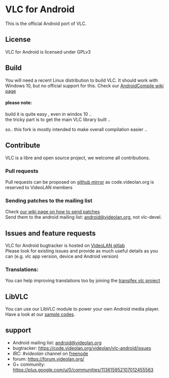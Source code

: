 # VLC for Android
This is the official Android port of VLC.

## License
VLC for Android is licensed under GPLv3

## Build

You will need a recent Linux distribution to build VLC.
It should work with Windows 10, but no official support for this.
Check our [AndroidCompile wiki page](https://wiki.videolan.org/AndroidCompile/)

#### please note:
build it is quite easy , even in windos 10 ..  
the tricky part is to get the main VLC library built ..

so.. this fork is mostly intended to make overall compilation easier ..

## Contribute

VLC is a libre and open source project, we welcome all contributions.

### Pull requests

Pull requests can be proposed on [github mirror](https://github.com/videolan/vlc-android) as code.videolan.org is reserved to VideoLAN members

### Sending patches to the mailing list

Check [our wiki page on how to send patches](https://wiki.videolan.org/Sending_Patches_VLC/)  
Send them to the android mailing list: android@videolan.org, not vlc-devel.

## Issues and feature requests

VLC for Android bugtracker is hosted on [VideoLAN gitlab](https://code.videolan.org/videolan/vlc-android/issues)  
Please look for existing issues and provide as much useful details as you can (e.g. vlc app version, device and Android version)

### Translations:  
You can help improving translations too by joining the [transifex vlc project](https://www.transifex.com/yaron/vlc-trans/dashboard/)

## LibVLC
You can use our LibVLC module to power your own Android media player.  
Have a look at our  [sample codes](https://code.videolan.org/videolan/libvlc-android-samples).

## support

- Android mailing list: android@videolan.org
- bugtracker: https://code.videolan.org/videolan/vlc-android/issues
- IRC: *#videolan* channel on [freenode](http://freenode.net/)
- forum: https://forum.videolan.org/
- G+ community: https://plus.google.com/u/0/communities/113615952107012455563
